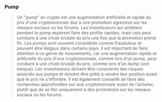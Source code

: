 ### Pump 

> Un "pump" en crypto est une augmentation artificielle et rapide du prix d'une cryptomonnaie due à une promotion agressive sur les réseaux sociaux ou les forums. Les investisseurs qui achètent pendant le pump espèrent faire des profits rapides, mais cela peut conduire à une chute brutale du prix une fois que la promotion prend fin. Les pumps sont souvent considérés comme frauduleux et peuvent être illégaux dans certains pays. Il est important de faire attention à ce genre de mouvements, car une augmentation rapide et artificielle du prix d'une cryptomonnaie, comme lors d'un pump, peut conduire à une chute brutale du prix, comme lors d'un dump (voir lexique). Les investisseurs doivent être conscients des risques associés aux pumps et doivent être prêts à vendre leur position avant que le prix ne s'effondre. Il est également conseillé de faire des recherches approfondies sur une cryptomonnaie avant de l'acheter, plutôt que de se fier uniquement à des promotions sur les réseaux sociaux ou les forums.
